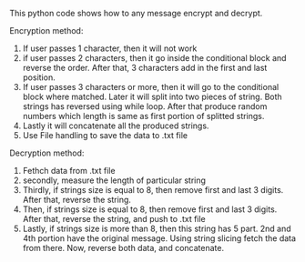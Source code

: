 This python code shows how to any message encrypt and decrypt. 

Encryption method:
  1. If user passes 1 character, then it will not work
  2. if user passes 2 characters, then it go inside the conditional block and reverse the order. After that, 3 characters add in the first and last position.
  3. If user passes 3 characters or more, then it will go to the conditional block where matched. Later it will split into two pieces of string. Both strings has reversed using while loop. After that produce random numbers which length is same as first portion of splitted strings.
  4. Lastly it will concatenate all the produced strings. 
  5. Use File handling to save the data to .txt file

Decryption method:
  1. Fethch data from .txt file
  2. secondly, measure the length of particular string
  3. Thirdly, if strings size is equal to 8, then remove first and last 3 digits. After that, reverse the string. 
  4. Then, if strings size is equal to 8, then remove first and last 3 digits. After that, reverse the string, and push to .txt file
  5. Lastly, if strings size is more than 8, then this string has 5 part. 2nd and 4th portion have the original message. Using string slicing fetch the data from there. Now, reverse both data, and concatenate.  
  
 
